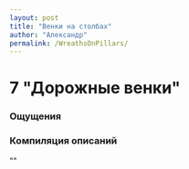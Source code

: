 ```yaml
---
layout: post
title: "Венки на столбах"
author: "Александр"
permalink: /WreathsOnPillars/
---
```


# 7 "Дорожные венки"

### Ощущения

### Компиляция описаний
""
